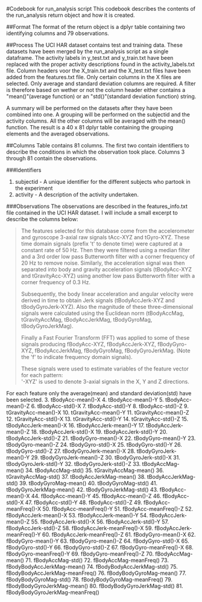 #Codebook for run_analysis script
This codebook describes the contents of the run_analysis return object and how it is created. 

##Format
The format of the return object is a dplyr table containing two identifying columns and 79 observations.

##Process
The UCI HAR dataset contains test and training data. These datasets have been merged by the run_analysis script as a single dataframe. The activity labels in y_test.txt and y_train.txt have been replaced with the proper activity descriptions found in the activity_labels.txt file. Column headers voor the X_train.txt and the X_test.txt files have been added from the features.txt file. 
Only certain columns in the X files are selected. Only average and standard deviation columns are required. A filter is therefore based on wether or not the column header either contains a "mean()"(average function) or an "std()"(standard deviation function) string. 

A summary will be performed on the datasets after they have been combined into one. A grouping will be performed on the subjectid and the activity columns. All the other columns will be averaged with the mean() function. The result is a 40 x 81 dplyr table containing the grouping elements and the averaged observations. 


##Columns
Table contains 81 columns. The first two contain identifiers to describe the conditions in which the observation took place.
Columns 3 through 81 contain the observations. 

###Identifiers
1. subjectid - A unique identifier for the different subjects who partook in the experiment
2. activity - A description of the activity undertaken. 

###Observations
The observations are described in the features_info.txt file contained in the UCI HAR dataset. I will include a small excerpt 
to describe the columns below: 

>The features selected for this database come from the accelerometer and gyroscope 3-axial raw signals tAcc-XYZ and tGyro-XYZ. These time domain signals (prefix 't' to denote time) were captured at a constant rate of 50 Hz. Then they were filtered using a median filter and a 3rd order low pass Butterworth filter with a corner frequency of 20 Hz to remove noise. Similarly, the acceleration signal was then separated into body and gravity acceleration signals (tBodyAcc-XYZ and tGravityAcc-XYZ) using another low pass Butterworth filter with a corner frequency of 0.3 Hz. 
>
>Subsequently, the body linear acceleration and angular velocity were derived in time to obtain Jerk signals (tBodyAccJerk-XYZ and tBodyGyroJerk-XYZ). Also the magnitude of these three-dimensional signals were calculated using the Euclidean norm (tBodyAccMag, tGravityAccMag, tBodyAccJerkMag, tBodyGyroMag, tBodyGyroJerkMag). 
>
>Finally a Fast Fourier Transform (FFT) was applied to some of these signals producing fBodyAcc-XYZ, fBodyAccJerk-XYZ, fBodyGyro-XYZ, fBodyAccJerkMag, fBodyGyroMag, fBodyGyroJerkMag. (Note the 'f' to indicate frequency domain signals). 
>
>These signals were used to estimate variables of the feature vector for each pattern:  
>'-XYZ' is used to denote 3-axial signals in the X, Y and Z directions.

For each feature only the average(mean) and standard deviation(std) have been selected. 
3. tBodyAcc-mean()-X
4. tBodyAcc-mean()-Y
5. tBodyAcc-mean()-Z
6. tBodyAcc-std()-X
7. tBodyAcc-std()-Y
8. tBodyAcc-std()-Z
9. tGravityAcc-mean()-X
10. tGravityAcc-mean()-Y
11. tGravityAcc-mean()-Z
12. tGravityAcc-std()-X
13. tGravityAcc-std()-Y
14. tGravityAcc-std()-Z
15. tBodyAccJerk-mean()-X
16. tBodyAccJerk-mean()-Y
17. tBodyAccJerk-mean()-Z
18. tBodyAccJerk-std()-X
19. tBodyAccJerk-std()-Y
20. tBodyAccJerk-std()-Z
21. tBodyGyro-mean()-X
22. tBodyGyro-mean()-Y
23. tBodyGyro-mean()-Z
24. tBodyGyro-std()-X
25. tBodyGyro-std()-Y
26. tBodyGyro-std()-Z
27. tBodyGyroJerk-mean()-X
28. tBodyGyroJerk-mean()-Y
29. tBodyGyroJerk-mean()-Z
30. tBodyGyroJerk-std()-X
31. tBodyGyroJerk-std()-Y
32. tBodyGyroJerk-std()-Z
33. tBodyAccMag-mean()
34. tBodyAccMag-std()
35. tGravityAccMag-mean()
36. tGravityAccMag-std()
37. tBodyAccJerkMag-mean()
38. tBodyAccJerkMag-std()
39. tBodyGyroMag-mean()
40. tBodyGyroMag-std()
41. tBodyGyroJerkMag-mean()
42. tBodyGyroJerkMag-std()
43. fBodyAcc-mean()-X
44. fBodyAcc-mean()-Y
45. fBodyAcc-mean()-Z
46. fBodyAcc-std()-X
47. fBodyAcc-std()-Y
48. fBodyAcc-std()-Z
49. fBodyAcc-meanFreq()-X
50. fBodyAcc-meanFreq()-Y
51. fBodyAcc-meanFreq()-Z
52. fBodyAccJerk-mean()-X
53. fBodyAccJerk-mean()-Y
54. fBodyAccJerk-mean()-Z
55. fBodyAccJerk-std()-X
56. fBodyAccJerk-std()-Y
57. fBodyAccJerk-std()-Z
58. fBodyAccJerk-meanFreq()-X
59. fBodyAccJerk-meanFreq()-Y
60. fBodyAccJerk-meanFreq()-Z
61. fBodyGyro-mean()-X
62. fBodyGyro-mean()-Y
63. fBodyGyro-mean()-Z
64. fBodyGyro-std()-X
65. fBodyGyro-std()-Y
66. fBodyGyro-std()-Z
67. fBodyGyro-meanFreq()-X
68. fBodyGyro-meanFreq()-Y
69. fBodyGyro-meanFreq()-Z
70. fBodyAccMag-mean()
71. fBodyAccMag-std()
72. fBodyAccMag-meanFreq()
73. fBodyBodyAccJerkMag-mean()
74. fBodyBodyAccJerkMag-std()
75. fBodyBodyAccJerkMag-meanFreq()
76. fBodyBodyGyroMag-mean()
77. fBodyBodyGyroMag-std()
78. fBodyBodyGyroMag-meanFreq()
79. fBodyBodyGyroJerkMag-mean()
80. fBodyBodyGyroJerkMag-std()
81. fBodyBodyGyroJerkMag-meanFreq()
